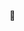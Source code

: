 👋

<!---
ingur/ingur is a ✨ special ✨ repository because its `README.md` (this file) appears on your GitHub profile.
You can click the Preview link to take a look at your changes.
--->
